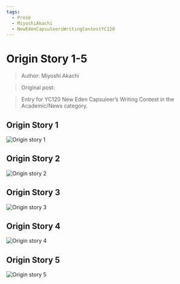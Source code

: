 ```yaml
---
tags:
  - Prose
  - MiyoshiAkachi
  - NewEdenCapsuleersWritingContestYC120
---
```


# Origin Story 1-5

> Author: Miyoshi Akachi

> Original post:

> Entry for YC120 New Eden Capsuleer’s Writing Contest in the Academic/News category.


## Origin Story 1

![Origin story 1](./OriginStory1.jpg)

## Origin Story 2

![Origin story 2](./OriginStory2.jpg)

## Origin Story 3

![Origin story 3](./OriginStory3.jpg)

## Origin Story 4

![Origin story 4](./OriginStory4.jpg)

## Origin Story 5

![Origin story 5](./OriginStory5.jpg)
